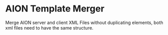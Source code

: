 # AION Template Merger

Merge AION server and client XML Files without duplicating elements,
both xml files need to have the same structure.
